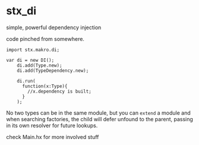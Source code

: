 # stx_di
simple, powerful dependency injection


code pinched from somewhere.

```
import stx.makro.di;

var di = new DI();
    di.add(Type.new);
    di.add(TypeDependency.new);

    di.run(
      function(x:Type){ 
        //x.dependency is built;
      }
    );
```


No two types can be in the same module, but you can `extend` a module and when searching factories, the
child will defer unfound to the parent, passing in its own resolver for future lookups.

check Main.hx for more involved stuff